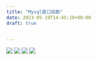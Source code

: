 ```yaml
---
title: "Mysql窗口函数"
date: 2023-05-19T14:45:19+08:00
draft: true


---
```

![](/img/01.png)
![](/img/02.png)
![](/img/03.png)
![](/img/04.png)
